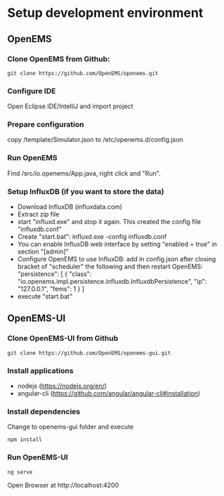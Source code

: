 # Setup development environment

## OpenEMS

### Clone OpenEMS from Github:
```
git clone https://github.com/OpenEMS/openems.git
```

### Configure IDE

Open Eclipse IDE/IntelliJ and import project

### Prepare configuration

copy /template/Simulator.json to /etc/openems.d/config.json

### Run OpenEMS

Find /src/io.openems/App.java, right click and "Run".


### Setup InfluxDB (if you want to store the data)

- Download InfluxDB (influxdata.com)
- Extract zip file
- start "influxd.exe" and stop it again. This created the config file "influxdb.conf"
- Create "start.bat":
	influxd.exe -config influxdb.conf
- You can enable InfluxDB web interface by setting "enabled = true" in section "[admin]"
- Configure OpenEMS to use InfluxDB: add in config.json after closing bracket of "scheduler" the following and then restart OpenEMS:
	"persistence": [
		{
			"class": "io.openems.impl.persistence.influxdb.InfluxdbPersistence",
			"ip": "127.0.0.1",
			"fems": 1 
		}
	]
- execute "start.bat"

## OpenEMS-UI

### Clone OpenEMS-UI from Github
```
git clone https://github.com/OpenEMS/openems-gui.git
```

### Install applications
- nodejs (https://nodejs.org/en/)
- angular-cli (https://github.com/angular/angular-cli#installation)

### Install dependencies
Change to openems-gui folder and execute
```
npm install
```

### Run OpenEMS-UI
```
ng serve
```
Open Browser at http://localhost:4200